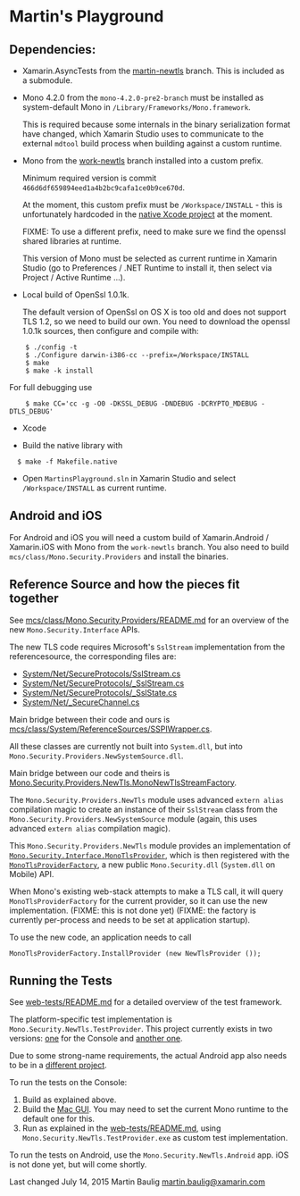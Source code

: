 Martin's Playground
===================

Dependencies:
-------------

* Xamarin.AsyncTests from the [martin-newtls](https://github.com/xamarin/web-tests/tree/martin-newtls) branch.  This is included as a submodule.
  
* Mono 4.2.0 from the `mono-4.2.0-pre2-branch` must be installed as system-default Mono in `/Library/Frameworks/Mono.framework`.
  
  This is required because some internals in the binary serialization
  format have changed, which Xamarin Studio uses to communicate to the
  external `mdtool` build process when building against a custom runtime.
  
* Mono from the [work-newtls](https://github.com/mono/mono/tree/work-newtls) branch installed into a custom prefix.

  Minimum required version is commit `466d6df659894eed1a4b2bc9cafa1ce0b9ce670d`.
  
  At the moment, this custom prefix must be `/Workspace/INSTALL` - this is unfortunately hardcoded in the [native Xcode project](https://github.com/mono/mono-tls/blob/master/NativeOpenSsl/NativeOpenSsl.xcodeproj/project.pbxproj) at the moment.
  
  FIXME: To use a different prefix, need to make sure we find the
  openssl shared libraries at runtime.
  
  This version of Mono must be selected as current runtime in
  Xamarin Studio (go to Preferences / .NET Runtime to install it,
  then select via Project / Active Runtime ...).

* Local build of OpenSsl 1.0.1k.

  The default version of OpenSsl on OS X is too old and does not support TLS 1.2, so we need to build our own.
  You need to download the openssl 1.0.1k sources, then configure and compile with:
  
```
    $ ./config -t
    $ ./Configure darwin-i386-cc --prefix=/Workspace/INSTALL
    $ make
    $ make -k install
```

  For full debugging use

```
    $ make CC='cc -g -O0 -DKSSL_DEBUG -DNDEBUG -DCRYPTO_MDEBUG -DTLS_DEBUG'
```
  
* Xcode

* Build the native library with

```
  $ make -f Makefile.native
```

* Open `MartinsPlayground.sln` in Xamarin Studio and select `/Workspace/INSTALL` as current runtime.


Android and iOS
---------------

For Android and iOS you will need a custom build of Xamarin.Android / Xamarin.iOS with Mono from the
`work-newtls` branch.  You also need to build `mcs/class/Mono.Security.Providers` and install the binaries.

Reference Source and how the pieces fit together
------------------------------------------------

See [mcs/class/Mono.Security.Providers/README.md](
https://github.com/mono/mono/blob/work-newtls/mcs/class/Mono.Security.Providers/README.md) for an overview of the new `Mono.Security.Interface` APIs.

The new TLS code requires Microsoft's `SslStream` implementation from the referencesource, the corresponding files are:

* [System/Net/SecureProtocols/SslStream.cs](https://github.com/mono/referencesource/blob/mono-4.0.0-branch/System/net/System/Net/SecureProtocols/SslStream.cs)
* [System/Net/SecureProtocols/_SslStream.cs](https://github.com/mono/referencesource/blob/mono-4.0.0-branch/System/net/System/Net/SecureProtocols/_SslStream.cs)
* [System/Net/SecureProtocols/_SslState.cs](https://github.com/mono/referencesource/blob/mono-4.0.0-branch/System/net/System/Net/SecureProtocols/_SslState.cs)
* [System/Net/_SecureChannel.cs](https://github.com/mono/referencesource/blob/mono-4.0.0-branch/System/net/System/Net/_SecureChannel.cs)

Main bridge between their code and ours is [mcs/class/System/ReferenceSources/SSPIWrapper.cs](https://github.com/mono/mono/blob/work-newtls/mcs/class/System/ReferenceSources/SSPIWrapper.cs).

All these classes are currently not built into `System.dll`, but into `Mono.Security.Providers.NewSystemSource.dll`.

Main bridge between our code and theirs is [Mono.Security.Providers.NewTls.MonoNewTlsStreamFactory](https://github.com/mono/mono-tls/blob/master/Mono.Security.Providers/NewTls/Mono.Security.Providers.NewTls/MonoNewTlsStreamFactory.cs).

The `Mono.Security.Providers.NewTls` module uses advanced `extern alias` compilation magic to create an instance of their `SslStream` class from the `Mono.Security.Providers.NewSystemSource` module (again, this uses advanced `extern alias` compilation magic).

This `Mono.Security.Providers.NewTls` module provides an implementation of [`Mono.Security.Interface.MonoTlsProvider`](https://github.com/mono/mono/blob/work-newtls/mcs/class/Mono.Security/Mono.Security.Interface/MonoTlsProvider.cs), which is then registered with the [`MonoTlsProviderFactory`](https://github.com/mono/mono/blob/work-newtls/mcs/class/Mono.Security/Mono.Security.Interface/MonoTlsProviderFactory.cs), a new public `Mono.Security.dll` (`System.dll` on Mobile) API.

When Mono's existing web-stack attempts to make a TLS call, it will query `MonoTlsProviderFactory` for the current provider, so it can use the new implementation.  (FIXME: this is not done yet)  (FIXME: the factory is currently per-process and needs to be set at application startup).

To use the new code, an application needs to call

	MonoTlsProviderFactory.InstallProvider (new NewTlsProvider ());

Running the Tests
-----------------

See [web-tests/README.md](https://github.com/xamarin/web-tests/blob/martin-newtls/README.md) for a detailed overview of the test framework.

The platform-specific test implementation is `Mono.Security.NewTls.TestProvider`.  This project currently exists in two versions: [one](https://github.com/mono/mono-tls/tree/master/Mono.Security.NewTls.TestProvider) for the Console and [another one](https://github.com/mono/mono-tls/tree/master/Android/Mono.Security.NewTls.TestProvider).

Due to some strong-name requirements, the actual Android app also needs to be in a [different project](https://github.com/mono/mono-tls/tree/master/Android/Mono.Security.NewTls.Android).

To run the tests on the Console:

1. Build as explained above.
2. Build the [Mac GUI](https://github.com/xamarin/web-tests/tree/martin-newtls/Xamarin.AsyncTests.MacUI).  You may need to set the current Mono runtime to the default one for this.
3. Run as explained in the [web-tests/README.md](https://github.com/xamarin/web-tests/blob/martin-newtls/README.md), using `Mono.Security.NewTls.TestProvider.exe` as custom test implementation.

To run the tests on Android, use the `Mono.Security.NewTls.Android` app.  iOS is not done yet, but will come shortly.


Last changed July 14, 2015
Martin Baulig <martin.baulig@xamarin.com>
